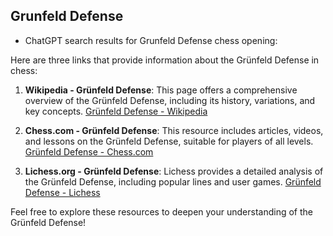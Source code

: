 ## Grunfeld Defense

 + ChatGPT search results for Grunfeld Defense chess opening:

Here are three links that provide information about the Grünfeld Defense in chess:

1. **Wikipedia - Grünfeld Defense**: This page offers a comprehensive overview of the Grünfeld Defense, including its history, variations, and key concepts.
   [Grünfeld Defense - Wikipedia](https://en.wikipedia.org/wiki/Gr%C3%BCnfeld_Defense)

2. **Chess.com - Grünfeld Defense**: This resource includes articles, videos, and lessons on the Grünfeld Defense, suitable for players of all levels.
   [Grünfeld Defense - Chess.com](https://www.chess.com/openings/Grunfeld-Defense)

3. **Lichess.org - Grünfeld Defense**: Lichess provides a detailed analysis of the Grünfeld Defense, including popular lines and user games.
   [Grünfeld Defense - Lichess](https://lichess.org/opening/Grunfeld_Defense)

Feel free to explore these resources to deepen your understanding of the Grünfeld Defense!